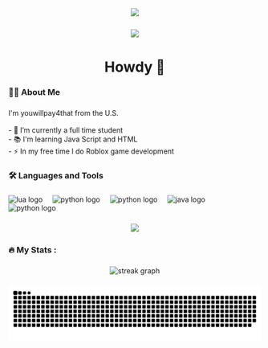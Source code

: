 <div align="center">
  <img height="150" src="https://camo.githubusercontent.com/62da68eb62b1e5f175f7d1f0191dd89a653d7908feb22d37d4a0ab07365d6791/68747470733a2f2f6d656469612e67697068792e636f6d2f6d656469612f4d3967624264396e6244724f5475314d71782f67697068792e676966"  />
</div>

###

<div align="center">
  <img src="https://visitor-badge.laobi.icu/badge?page_id=youwillpay4that.youwillpay4that&"  />
</div>

###

<h1 align="center">Howdy 👋</h1>

###

<h3 align="left">👩‍💻  About Me</h3>

###

<p align="left">I'm youwillpay4that from the U.S.<br><br>- 🔭 I’m currently a full time student<br>- 📚 I'm learning Java Script and HTML<br>- ⚡ In my free time I do Roblox game development</p>

###

<h3 align="left">🛠 Languages and Tools </h3>

###

<div align="left">
  <img src="https://cdn.jsdelivr.net/gh/devicons/devicon/icons/lua/lua-original.svg" height="40" alt="lua logo"  />
  <img width="12" />
  <img src="https://cdn.jsdelivr.net/gh/devicons/devicon/icons/python/python-original.svg" height="40" alt="python logo"  />
  <img width="12" />
  <img src="https://upload.wikimedia.org/wikipedia/commons/thumb/5/58/Roblox_Studio_logo_2021_present.svg/2048px-Roblox_Studio_logo_2021_present.svg.png" height="40" alt="python logo"  />
  <img width="12" />
  <img src="https://cdn.jsdelivr.net/gh/devicons/devicon/icons/java/java-original.svg" height="40" alt="java logo"  />
  <img width="12" />
  <img src="https://upload.wikimedia.org/wikipedia/commons/thumb/0/0c/Blender_logo_no_text.svg/2503px-Blender_logo_no_text.svg.png" height="40" alt="python logo"  />
</div>

###

<div align="center">
  <img height="150" src="https://images-wixmp-ed30a86b8c4ca887773594c2.wixmp.com/f/b1ba883b-6668-40f3-b9e1-49524323d4be/dagn7q3-59b9631e-3cd0-4fca-9d14-3e97dddc56f7.gif?token=eyJ0eXAiOiJKV1QiLCJhbGciOiJIUzI1NiJ9.eyJzdWIiOiJ1cm46YXBwOjdlMGQxODg5ODIyNjQzNzNhNWYwZDQxNWVhMGQyNmUwIiwiaXNzIjoidXJuOmFwcDo3ZTBkMTg4OTgyMjY0MzczYTVmMGQ0MTVlYTBkMjZlMCIsIm9iaiI6W1t7InBhdGgiOiJcL2ZcL2IxYmE4ODNiLTY2NjgtNDBmMy1iOWUxLTQ5NTI0MzIzZDRiZVwvZGFnbjdxMy01OWI5NjMxZS0zY2QwLTRmY2EtOWQxNC0zZTk3ZGRkYzU2ZjcuZ2lmIn1dXSwiYXVkIjpbInVybjpzZXJ2aWNlOmZpbGUuZG93bmxvYWQiXX0.jfzNlxXvQn13kX2tR8JyeoLPsyGgj3zF1CLmfu7p0TI"  />
</div>

###

<h3 align="left">🔥   My Stats :</h3>

###

<div align="center">
  <img src="https://streak-stats.demolab.com?user=youwillpay4that&locale=en&mode=daily&theme=dark&hide_border=false&border_radius=5&order=3" height="220" alt="streak graph"  />
</div>

###

<img src="https://raw.githubusercontent.com/youwillpay4that/youwillpay4that/output/snake.svg" alt="Snake animation" />

###
